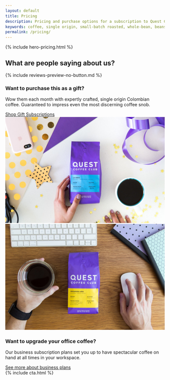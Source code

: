 ```yaml
---
layout: default
title: Pricing
description: Pricing and purchase options for a subscription to Quest Coffee Club, the best way to receive single origin, small-batch roasted, Colombia coffee at home.
keywords: coffee, single origin, small-batch roasted, whole-bean, beans, artisanal, fresh, Colombia, Colombian
permalink: /pricing/
---
```


{% include hero-pricing.html %}
<div class="spacer-60"></div>
<div class="outer">
    <div class="inner">
        <h2>What are people saying about us?</h2>
        {% include reviews-preview-no-button.md %}
    </div> 
</div> 
<div class="spacer-60"></div>
<div class="outer">
    <div class="inner">
        <div class="expand">
            <div class="third">
                <h3>Want to purchase this as a gift?</h3>
                <p>Wow them each month with expertly crafted, single origin Colombian coffee. Guaranteed to impress even the most discerning coffee snob.</p>
                <a href="/gift-subscriptions" class="button button-secondary-white button-with-arrow button-medium button-left">Shop Gift Subscriptions<span class="button-arrow"></span></a>
            </div>
            <div class="two-thirds image-right">
                <img src="/assets/images/want-to-purchase-this-as-a-gift@2x.jpg" />
            </div>
        </div>
        <div class="spacer-120"></div>
        <div class="expand">
            <div class="two-thirds image-left">
                <img src="/assets/images/upgrade-your-office-coffee@2x.jpg" />
            </div>
            <div class="third">
                <h3>Want to upgrade your office coffee?</h3>
                <p>Our business subscription plans set you up to have spectacular coffee on hand at all times in your workspace.</p>
                <a href="/business-plans" class="button button-secondary-white button-with-arrow button-medium button-left">See more about business plans<span class="button-arrow"></span></a>
            </div>
        </div>
    </div>
</div>
<div class="spacer-120"></div>
{% include cta.html %}